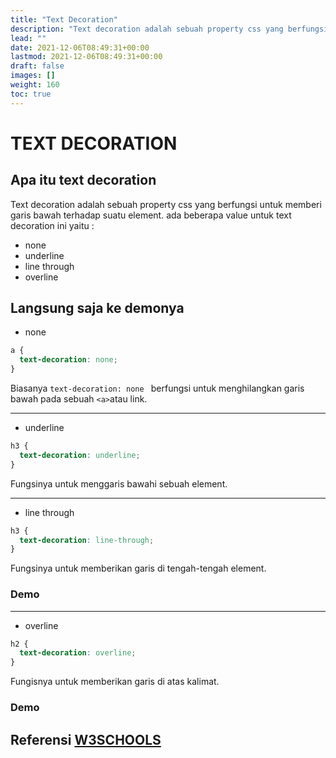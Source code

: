 ```yaml
---
title: "Text Decoration"
description: "Text decoration adalah sebuah property css yang berfungsi untuk memberi garis bawah terhadap suatu element."
lead: ""
date: 2021-12-06T08:49:31+00:00
lastmod: 2021-12-06T08:49:31+00:00
draft: false
images: []
weight: 160
toc: true
---
```

# TEXT DECORATION

## Apa itu text decoration

Text decoration adalah sebuah property css yang berfungsi untuk memberi garis bawah terhadap suatu element.
ada beberapa value untuk text decoration ini yaitu :

- none
- underline
- line through
- overline

## Langsung saja ke demonya

- none

```css
a {
  text-decoration: none;
}
```

Biasanya `text-decoration: none ` berfungsi untuk menghilangkan garis bawah pada sebuah `<a>`atau link.

---

- underline

```css
h3 {
  text-decoration: underline;
}
```

Fungsinya untuk menggaris bawahi sebuah element.

---

- line through

```css
h3 {
  text-decoration: line-through;
}
```

Fungsinya untuk memberikan garis di tengah-tengah element.

### Demo



---

- overline

```css
h2 {
  text-decoration: overline;
}
```

Fungisnya untuk memberikan garis di atas kalimat.

### Demo



## Referensi [W3SCHOOLS](https://www.w3schools.com/css/css_text_decoration.asp)
